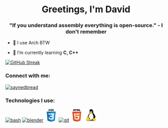 <h1 align="center">Greetings, I'm David</h1>
<h3 align="center">"If you understand assembly everything is open-source." - I don't remember</h3>

- 🐧 I use Arch BTW

- 🌱 I’m currently learning **C, C++**

[![GitHub Streak](https://github-readme-streak-stats.herokuapp.com?user=CyntexMore&theme=catppuccin-mocha&date_format=M%20j%5B%2C%20Y%5D&hide_longest_streak=true)](https://git.io/streak-stats)


<h3 align="left">Connect with me:</h3>
<p align="left">
<a href="https://dev.to/saynedbread" target="blank"><img align="center" src="https://raw.githubusercontent.com/rahuldkjain/github-profile-readme-generator/master/src/images/icons/Social/devto.svg" alt="saynedbread" height="30" width="40" /></a>
</p>

<h3 align="left">Technologies I use:</h3>
<p align="left">
<a href="https://www.gnu.org/software/bash/" target="_blank" rel="noreferrer"><img src="https://www.vectorlogo.zone/logos/gnu_bash/gnu_bash-icon.svg" alt="bash" width="40" height="40"/></a>
<a href="https://www.blender.org/" target="_blank" rel="noreferrer"><img src="https://download.blender.org/branding/community/blender_community_badge_white.svg" alt="blender" width="40" height="40"/></a>
<a href="https://www.w3schools.com/css/" target="_blank" rel="noreferrer"><img src="https://raw.githubusercontent.com/devicons/devicon/master/icons/css3/css3-original-wordmark.svg" alt="css3" width="40" height="40"/></a>
<a href="https://git-scm.com/" target="_blank" rel="noreferrer"><img src="https://www.vectorlogo.zone/logos/git-scm/git-scm-icon.svg" alt="git" width="40" height="40"/></a>
<a href="https://www.w3.org/html/" target="_blank" rel="noreferrer"><img src="https://raw.githubusercontent.com/devicons/devicon/master/icons/html5/html5-original-wordmark.svg" alt="html5" width="40" height="40"/></a>
<a href="https://www.linux.org/" target="_blank" rel="noreferrer"><img src="https://raw.githubusercontent.com/devicons/devicon/master/icons/linux/linux-original.svg" alt="linux" width="40" height="40"/></a>
</p>
